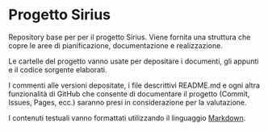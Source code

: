# Progetto Sirius

Repository base per per il progetto Sirius. Viene fornita una struttura che copre le aree di pianificazione, documentazione e realizzazione.

Le cartelle del progetto vanno usate per depositare i documenti, gli appunti e il codice sorgente elaborati.

I commenti alle versioni depositate, i file descrittivi README.md e ogni altra funzionalità di GitHub che consente di documentare il progetto (Commit, Issues, Pages, ecc.) saranno presi in considerazione per la valutazione.

I contenuti testuali vanno formattati utilizzando il linguaggio [Markdown](https://daringfireball.net/projects/markdown/).
